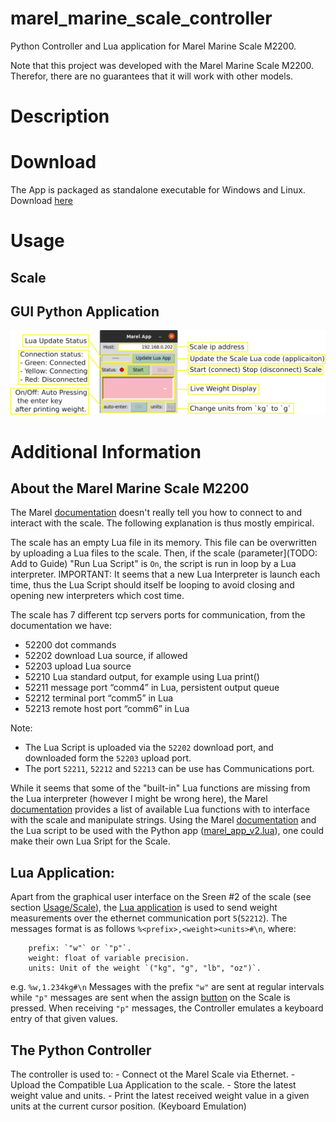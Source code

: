 # marel_marine_scale_controller
Python Controller and Lua application for Marel Marine Scale M2200.

Note that this project was developed with the Marel Marine Scale M2200. Therefor, there are no guarantees that it will work with other models.


# Description

# Download

The App is packaged as standalone executable for Windows and Linux.
Download [here](https://github.com/iml-gddaiss/marel_marine_scale_controller/releases)

# Usage

## Scale


## GUI Python Application

![figure_gui](docs/images/marel_gui_annoted.png)



# Additional Information
## About the Marel Marine Scale M2200
The Marel [documentation](./docs/marel_marine_m2200_user_guide.pdf) doesn't really tell you how to connect to and interact with the scale. The following explanation is thus mostly empirical. 

The scale has an empty Lua file in its memory. This file can be overwritten by uploading a Lua files to the scale. 
Then, if the scale (parameter](TODO: Add to Guide) "Run Lua Script" is `On`, the script is run in loop by a Lua interpreter.
IMPORTANT: It seems that a new Lua Interpreter is launch each time, thus the Lua Script should itself be looping to avoid closing and opening new interpreters which cost time.


The scale has 7 different tcp servers ports for communication, from the documentation we have:

+ 52200 dot commands
+ 52202 download Lua source, if allowed 
+ 52203 upload Lua source
+ 52210 Lua standard output, for example using Lua print()
+ 52211 message port “comm4” in Lua, persistent output queue
+ 52212 terminal port “comm5” in Lua
+ 52213 remote host port “comm6” in Lua 

Note:
- The Lua Script is uploaded via the `52202` download port, and downloaded form the `52203` upload port.
- The port `52211`, `52212` and `52213` can be use has Communications port.


While it seems that some of the "built-in" Lua functions are missing from the Lua interpreter (however I might be wrong here),
the Marel [documentation](./docs/marel_marine_m2200_user_guide.pdf) provides a list of available Lua functions with to interface with the scale and manipulate strings.
Using the Marel [documentation](./docs/marel_marine_m2200_user_guide.pdf) and the Lua script to be used with the Python app ([marel_app_v2.lua](marel_marine_scale_controller/static/marel_app_v2.lua)), one could make their own Lua Sript for the Scale.


## Lua Application:
Apart from the graphical user interface on the Sreen #2 of the scale (see section [Usage/Scale](#scale)), 
the [Lua application](marel_marine_scale_controller/static/marel_app_v2.lua) is used to send weight measurements over the ethernet communication port `5`(`52212`).
The messages format is as follows `%<prefix>,<weight><units>#\n`, where:
```
    prefix: `"w"` or `"p"`.
    weight: float of variable precision.
    units: Unit of the weight `("kg", "g", "lb", "oz")`.
```
e.g. `%w,1.234kg#\n`
Messages with the prefix `"w"` are sent at regular intervals while `"p"` messages are sent when the assign [button](TODO) on the Scale is pressed.
When receiving `"p"` messages, the Controller emulates a keyboard entry of that given values.


## The Python Controller 

The controller is used to:
    - Connect ot the Marel Scale via Ethernet.
    - Upload the Compatible Lua Application to the scale.
    - Store the latest weight value and units.
    - Print the latest received weight value in a given units at the current cursor position. (Keyboard Emulation)
